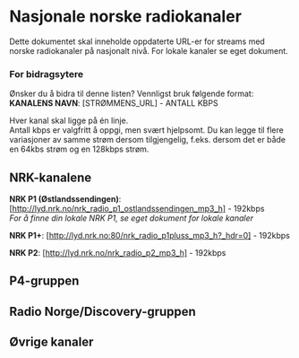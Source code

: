 # Nasjonale norske radiokanaler
Dette dokumentet skal inneholde oppdaterte URL-er for streams med norske radiokanaler på nasjonalt nivå. For lokale kanaler se eget dokument.



### For bidragsytere
Ønsker du å bidra til denne listen? Vennligst bruk følgende format:  
**KANALENS NAVN**: [STRØMMENS_URL] - ANTALL KBPS

Hver kanal skal ligge på én linje.  
Antall kbps er valgfritt å oppgi, men svært hjelpsomt. Du kan legge til flere variasjoner av samme strøm dersom tilgjengelig, f.eks. dersom det er både en 64kbs strøm og en 128kbps strøm.



## NRK-kanalene

**NRK P1 (Østlandssendingen)**: [http://lyd.nrk.no/nrk_radio_p1_ostlandssendingen_mp3_h] - 192kbps  
_For å finne din lokale NRK P1, se eget dokument for lokale kanaler_

**NRK P1+**: [http://lyd.nrk.no:80/nrk_radio_p1pluss_mp3_h?_hdr=0] - 192kbps

**NRK P2**: [http://lyd.nrk.no/nrk_radio_p2_mp3_h] - 192kbps

## P4-gruppen


## Radio Norge/Discovery-gruppen


## Øvrige kanaler



